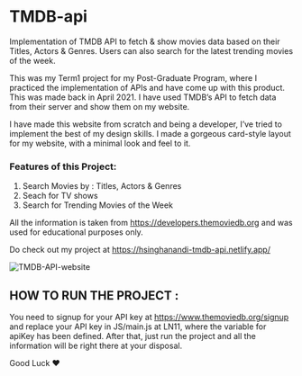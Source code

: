 # TMDB-api
Implementation of TMDB API to fetch &amp; show movies data based on their Titles, Actors &amp; Genres. Users can also search for the latest trending movies of the week.

This was my Term1 project for my Post-Graduate Program, where I practiced the implementation of APIs and have come up with this product. This was made back in April 2021. I have used TMDB’s API to fetch data from their server and show them on my website.

I have made this website from scratch and being a developer, I’ve tried to implement the best of my design skills. I made a gorgeous card-style layout for my website, with a minimal look and feel to it.

### Features of this Project:
1. Search Movies by : Titles, Actors & Genres
2. Seach for TV shows
3. Search for Trending Movies of the Week

All the information is taken from https://developers.themoviedb.org and was used for educational purposes only.

Do check out my project at https://hsinghanandi-tmdb-api.netlify.app/

![TMDB-API-website](https://user-images.githubusercontent.com/46571445/129234041-58c47da2-5f42-4262-9896-a81c7fc7643b.png)


## HOW TO RUN THE PROJECT :

You need to signup for your API key at https://www.themoviedb.org/signup and replace your API key in JS/main.js at LN11, where the variable for apiKey has been defined. After that, just run the project and all the information will be right there at your disposal.


Good Luck :heart:	

